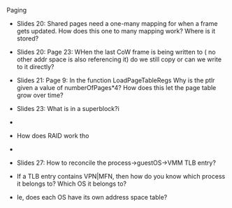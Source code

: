 Paging

- Slides 20: Shared pages need a one-many mapping for when a frame gets updated. 
How does this one to many mapping work? Where is it stored?

- Slides 20: Page 23: WHen the last CoW frame is being written to ( no other addr space is also referencing it) do we still copy or can we write to it directly? 

- Slides 21: Page 9: In the function LoadPageTableRegs Why is the ptlr given a value of numberOfPages*4? How does this let the page table grow over time?

- Slides 23: What is in a superblock?i
-
- How does RAID work tho
-
- Slides 27: How to reconcile the process->guestOS->VMM TLB entry? 
- If a TLB entry contains VPN|MFN, then how do you know which process it belongs to? Which OS it belongs to?
- Ie, does each OS have its own address space table? 
